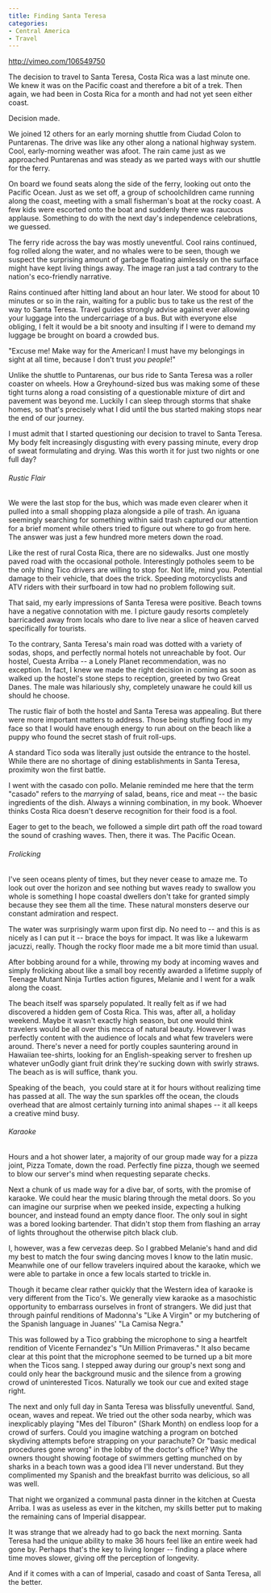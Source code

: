 ```yaml
---
title: Finding Santa Teresa
categories:
- Central America
- Travel
---
```


http://vimeo.com/106549750

The decision to travel to Santa Teresa, Costa Rica was a last minute one. We knew it was on the Pacific coast and therefore a bit of a trek. Then again, we had been in Costa Rica for a month and had not yet seen either coast.

Decision made.<!-- more -->

We joined 12 others for an early morning shuttle from Ciudad Colon to Puntarenas. The drive was like any other along a national highway system. Cool, early-morning weather was afoot. The rain came just as we approached Puntarenas and was steady as we parted ways with our shuttle for the ferry.

On board we found seats along the side of the ferry, looking out onto the Pacific Ocean. Just as we set off, a group of schoolchildren came running along the coast, meeting with a small fisherman's boat at the rocky coast. A few kids were escorted onto the boat and suddenly there was raucous applause. Something to do with the next day's independence celebrations, we guessed.

The ferry ride across the bay was mostly uneventful. Cool rains continued, fog rolled along the water, and no whales were to be seen, though we suspect the surprising amount of garbage floating aimlessly on the surface might have kept living things away. The image ran just a tad contrary to the nation's eco-friendly narrative.

Rains continued after hitting land about an hour later. We stood for about 10 minutes or so in the rain, waiting for a public bus to take us the rest of the way to Santa Teresa. Travel guides strongly advise against ever allowing your luggage into the undercarriage of a bus. But with everyone else obliging, I felt it would be a bit snooty and insulting if I were to demand my luggage be brought on board a crowded bus.

"Excuse me! Make way for the American! I must have my belongings in sight at all time, because I don't trust _you people_!"

Unlike the shuttle to Puntarenas, our bus ride to Santa Teresa was a roller coaster on wheels. How a Greyhound-sized bus was making some of these tight turns along a road consisting of a questionable mixture of dirt and pavement was beyond me. Luckily I can sleep through storms that shake homes, so that's precisely what I did until the bus started making stops near the end of our journey.

I must admit that I started questioning our decision to travel to Santa Teresa. My body felt increasingly disgusting with every passing minute, every drop of sweat formulating and drying. Was this worth it for just two nights or one full day?

###### Rustic Flair

We were the last stop for the bus, which was made even clearer when it pulled into a small shopping plaza alongside a pile of trash. An iguana seemingly searching for something within said trash captured our attention for a brief moment while others tried to figure out where to go from here. The answer was just a few hundred more meters down the road.

Like the rest of rural Costa Rica, there are no sidewalks. Just one mostly paved road with the occasional pothole. Interestingly potholes seem to be the only thing Tico drivers are willing to stop for. Not life, mind you. Potential damage to their vehicle, that does the trick. Speeding motorcyclists and ATV riders with their surfboard in tow had no problem following suit.

That said, my early impressions of Santa Teresa were positive. Beach towns have a negative connotation with me. I picture gaudy resorts completely barricaded away from locals who dare to live near a slice of heaven carved specifically for tourists.

To the contrary, Santa Teresa's main road was dotted with a variety of sodas, shops, and perfectly normal hotels not unreachable by foot. Our hostel, Cuesta Arriba -- a Lonely Planet recommendation, was no exception. In fact, I knew we made the right decision in coming as soon as walked up the hostel's stone steps to reception, greeted by two Great Danes. The male was hilariously shy, completely unaware he could kill us should he choose.

The rustic flair of both the hostel and Santa Teresa was appealing. But there were more important matters to address. Those being stuffing food in my face so that I would have enough energy to run about on the beach like a puppy who found the secret stash of fruit roll-ups.

A standard Tico soda was literally just outside the entrance to the hostel. While there are no shortage of dining establishments in Santa Teresa, proximity won the first battle.

I went with the casado con pollo. Melanie reminded me here that the term "casado" refers to the _marrying_ of salad, beans, rice and meat -- the basic ingredients of the dish. Always a winning combination, in my book. Whoever thinks Costa Rica doesn't deserve recognition for their food is a fool.

Eager to get to the beach, we followed a simple dirt path off the road toward the sound of crashing waves. Then, there it was. The Pacific Ocean.

###### Frolicking

I've seen oceans plenty of times, but they never cease to amaze me. To look out over the horizon and see nothing but waves ready to swallow you whole is something I hope coastal dwellers don't take for granted simply because they see them all the time. These natural monsters deserve our constant admiration and respect.

The water was surprisingly warm upon first dip. No need to -- and this is as nicely as I can put it -- brace the boys for impact. It was like a lukewarm jacuzzi, really. Though the rocky floor made me a bit more timid than usual.

After bobbing around for a while, throwing my body at incoming waves and simply frolicking about like a small boy recently awarded a lifetime supply of Teenage Mutant Ninja Turtles action figures, Melanie and I went for a walk along the coast.

The beach itself was sparsely populated. It really felt as if we had discovered a hidden gem of Costa Rica. This was, after all, a holiday weekend. Maybe it wasn't exactly high season, but one would think travelers would be all over this mecca of natural beauty. However I was perfectly content with the audience of locals and what few travelers were around. There's never a need for portly couples sauntering around in Hawaiian tee-shirts, looking for an English-speaking server to freshen up whatever unGodly giant fruit drink they're sucking down with swirly straws. The beach as is will suffice, thank you.

Speaking of the beach,  you could stare at it for hours without realizing time has passed at all. The way the sun sparkles off the ocean, the clouds overhead that are almost certainly turning into animal shapes -- it all keeps a creative mind busy.

###### Karaoke

Hours and a hot shower later, a majority of our group made way for a pizza joint, Pizza Tomate, down the road. Perfectly fine pizza, though we seemed to blow our server's mind when requesting separate checks.

Next a chunk of us made way for a dive bar, of sorts, with the promise of karaoke. We could hear the music blaring through the metal doors. So you can imagine our surprise when we peeked inside, expecting a hulking bouncer, and instead found an empty dance floor. The only soul in sight was a bored looking bartender. That didn't stop them from flashing an array of lights throughout the otherwise pitch black club.

I, however, was a few cervezas deep. So I grabbed Melanie's hand and did my best to match the four swing dancing moves I know to the latin music. Meanwhile one of our fellow travelers inquired about the karaoke, which we were able to partake in once a few locals started to trickle in.

Though it became clear rather quickly that the Western idea of karaoke is very different from the Tico's. We generally view karaoke as a masochistic opportunity to embarrass ourselves in front of strangers. We did just that through painful renditions of Madonna's "Like A Virgin" or my butchering of the Spanish language in Juanes' "La Camisa Negra."

This was followed by a Tico grabbing the microphone to sing a heartfelt rendition of Vicente Fernandez's "Un Million Primaveras." It also became clear at this point that the microphone seemed to be turned up a bit more when the Ticos sang. I stepped away during our group's next song and could only hear the background music and the silence from a growing crowd of uninterested Ticos. Naturally we took our cue and exited stage right.

The next and only full day in Santa Teresa was blissfully uneventful. Sand, ocean, waves and repeat. We tried out the other soda nearby, which was inexplicably playing "Mes del Tíburon" (Shark Month) on endless loop for a crowd of surfers. Could you imagine watching a program on botched skydiving attempts before strapping on your parachute? Or "basic medical procedures gone wrong" in the lobby of the doctor's office? Why the owners thought showing footage of swimmers getting munched on by sharks in a beach town was a good idea I'll never understand. But they complimented my Spanish and the breakfast burrito was delicious, so all was well.

That night we organized a communal pasta dinner in the kitchen at Cuesta Arriba. I was as useless as ever in the kitchen, my skills better put to making the remaining cans of Imperial disappear.

It was strange that we already had to go back the next morning. Santa Teresa had the unique ability to make 36 hours feel like an entire week had gone by. Perhaps that's the key to living longer -- finding a place where time moves slower, giving off the perception of longevity.

And if it comes with a can of Imperial, casado and coast of Santa Teresa, all the better.
